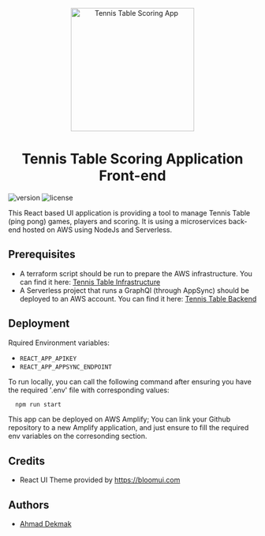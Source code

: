 <p align="center">
    <a href="https://github.com/dekmak/tennis_table_frontend" title="Tennis Table Scoring App">
        <img src="https://dev-tennistable-app-players.s3.us-east-2.amazonaws.com/ping-pong-app-logo.jpg" width="250px" alt="Tennis Table Scoring App">
    </a>
</p>
<h1 align="center">
    <b>Tennis Table Scoring Application Front-end</b>
</h1>

![version](https://img.shields.io/badge/version-1.1.0-blue.svg)
![license](https://img.shields.io/badge/license-MIT-blue.svg)

<p>
This React based UI application is providing a tool to manage Tennis Table (ping pong) games, players and scoring. It is using a microservices back-end hosted on AWS using NodeJs and Serverless.
</p>

<div align="center">
</div>

## Prerequisites

- A terraform script should be run to prepare the AWS infrastructure. You can find it here: [Tennis Table Infrastructure](https://github.com/dekmak/tennis_table_infra)
- A Serverless project that runs a GraphQl (through AppSync) should be deployed to an AWS account. You can find it here: [Tennis Table Backend](https://github.com/dekmak/tennis_table_platform)

## Deployment

Rquired Environment variables:
- `REACT_APP_APIKEY`
- `REACT_APP_APPSYNC_ENDPOINT`

To run locally, you can call the following command after ensuring you have the required '.env' file with corresponding values:

```bash
  npm run start
```

This app can be deployed on AWS Amplify; You can link your Github repository to a new Amplify application, and just ensure to fill the required env variables on the corresonding section.

## Credits

- React UI Theme provided by https://bloomui.com

## Authors

- [Ahmad Dekmak](https://www.github.com/dekmak)
